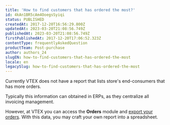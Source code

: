 ```yaml
---
title: 'How to find customers that has ordered the most?'
id: 4kAn1BR5cAm4OoegsSyiqi
status: PUBLISHED
createdAt: 2017-12-20T16:56:29.800Z
updatedAt: 2023-03-20T21:08:56.749Z
publishedAt: 2023-03-20T21:08:56.749Z
firstPublishedAt: 2017-12-20T17:06:52.323Z
contentType: frequentlyAskedQuestion
productTeam: Post-purchase
author: authors_24
slugEN: how-to-find-customers-that-has-ordered-the-most
locale: en
legacySlug: how-to-find-customers-that-has-ordered-the-most
---
```


Currently VTEX does not have a report that lists store's end-consumers that has more orders.

Typically this information can obtained in ERPs, as they centralize all invoicing management.

However, at VTEX you can access the **Orders** module and [export your orders](/en/tutorial/exportacao-de-pedidos-no-modulo-pedidos--tutorials_6417). With this data, you may craft your own report into a spreadsheet.
